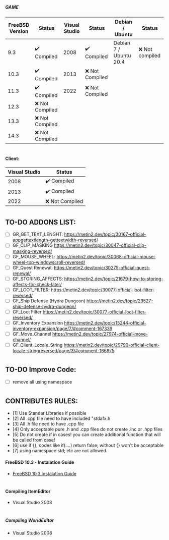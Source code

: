##### GAME
| FreeBSD Version  | Status             | Visual Studio | Status                | Debian / Ubuntu         | Status              |
|------------------|--------------------|------------------|--------------------|-------------------------|---------------------|
| 9.3              | ✔️ Compiled       | 2008              | ✔️ Compiled       | Debian 7 / Ubuntu 20.4  | ❌ Not compiled     |
| 10.3             | ✔️ Compiled       | 2013              | ❌ Not Compiled   |
| 11.3             | ✔️ Compiled       | 2022              | ❌ Not Compiled   |
| 12.3             | ❌ Not Compiled   |
| 13.3             | ❌ Not Compiled   |
| 14.3             | ❌ Not Compiled   |
#

#### Client:
| Visual Studio     | Status             |
|------------------|---------------------|
| 2008              | ✔️ Compiled       |
| 2013              | ✔️ Compiled       |
| 2022              | ❌ Not Compiled   |
#

## TO-DO ADDONS LIST:
- [ ] GR_GET_TEXT_LENGHT: https://metin2.dev/topic/30167-official-appgettextlength-gettextwidth-reversed/
- [ ] GF_CLIP_MASKING https://metin2.dev/topic/30047-official-clip-masking-reversed/
- [ ] GF_MOUSE_WHEEL: https://metin2.dev/topic/30068-official-mouse-wheel-top-windowscroll-reversed/
- [ ] GF_Quest Renewal: https://metin2.dev/topic/30275-official-quest-renewal/
- [ ] GF_STORING_AFFECTS: https://metin2.dev/topic/21679-how-to-storing-affects-for-check-later/
- [ ] GF_LOOT_FILTER: https://metin2.dev/topic/30077-official-loot-filter-reversed/
- [ ] GF_Ship Defense (Hydra Dungeon) https://metin2.dev/topic/29527-ship-defense-hydra-dungeon/
- [ ] GF_Loot Filter https://metin2.dev/topic/30077-official-loot-filter-reversed/
- [ ] GF_Inventory Expansion https://metin2.dev/topic/15244-official-inventory-expansion/page/7/#comment-167339
- [ ] GF_Move_Channel https://metin2.dev/topic/27974-official-move-channel/
- [ ] GF_Client_Locale_String https://metin2.dev/topic/29790-official-client-locale-stringreversed/page/3/#comment-166975
#

## TO-DO Improve Code:
- [ ] remove all using namespace
#

## CONTRIBUTES RULES:
- [1] Use Standar Libraries if possible
- [2] All .cpp file need to have included "stdafx.h
- [3] All .h file need to have .cpp file
- [4] Only acceptable pure .h and .cpp files do not create .inc or .hpp files
- [5] Do not create if in cases! you can create additional function that will be called from case!
- [6] use if {}, codes like if(....) return false; without {} won't be acceptable
- [7] using namespace std; etc are not allowed.

#### FreeBSD 10.3 - Instalation Guide
- [FreeBSD 10.3 Instalation Guide](https://github.com/EclipseShade/Metin2-Source/wiki/FreeBSD-10.3-Instalation-Guide)
#

#### Compiling ItemEditor
- Visual Studio 2008
#

##### Compiling WorldEditor
- Visual Studio 2008
#
